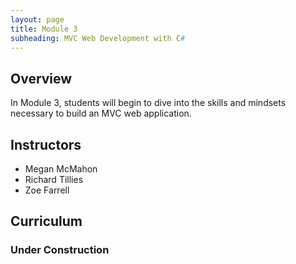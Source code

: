```yaml
---
layout: page
title: Module 3
subheading: MVC Web Development with C#
---
```


## Overview

In Module 3, students will begin to dive into the skills and mindsets necessary to build an MVC web application.

## Instructors

* Megan McMahon
* Richard Tillies
* Zoe Farrell

## Curriculum

### Under Construction

<!-- 

### Week 1
* How the Web Works (HTTP Request/Response Cycle): [Lesson](./lessons/week1/HowTheWebWorks) &#124; [Lab](./labs/week1/HowTheWebWorks)

### Week 2
* Feature Testing [Prep](./preparation/Week2/FeatureTesting) &#124; [Lesson](./lessons/Week2/FeatureTesting) &#124; [Lab](./labs/Week2/FeatureTesting) 

### Week 3
* Reading Related Resources: [Prep](./preparation/Week3/ReadingRelatedResources) &#124; [Lesson](./lessons/Week3/ReadingRelatedResources) &#124; [Lab](./labs/Week3/ReadingRelatedResources)
* Creating Related Resources: [Lesson](./lessons/Week3/CreatingRelatedResources) &#124; [Lab](./labs/Week3/CreatingRelatedResources)

